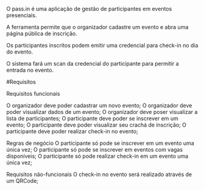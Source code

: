 O pass.in é uma aplicação de gestão de participantes em eventos presenciais.

A ferramenta permite que o organizador cadastre um evento e abra uma página pública de inscrição.

Os participantes inscritos podem emitir uma credencial para check-in no dia do evento.

O sistema fará um scan da credencial do participante para permitir a entrada no evento.

#Requisitos

Requisitos funcionais

 O organizador deve poder cadastrar um novo evento;
 O organizador deve poder visualizar dados de um evento;
 O organizador deve poser visualizar a lista de participantes;
 O participante deve poder se inscrever em um evento;
 O participante deve poder visualizar seu crachá de inscrição;
 O participante deve poder realizar check-in no evento;

Regras de negócio
 O participante só pode se inscrever em um evento uma única vez;
 O participante só pode se inscrever em eventos com vagas disponíveis;
 O participante só pode realizar check-in em um evento uma única vez;

Requisitos não-funcionais
 O check-in no evento será realizado através de um QRCode;
